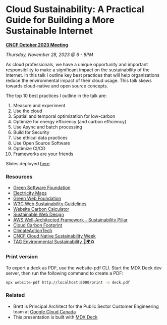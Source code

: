 # Cloud Sustainability: A Practical Guide for Building a More Sustainable Internet 

**[CNCF October 2023 Meeting](https://community.cncf.io/events/details/cncf-ottawa-presents-kubecon-recap-cncf-sustainability-karpenter-gke-autopilot-and-more/)**

*Thursday, November 28, 2023  @ 6 - 8PM*

As cloud professionals, we have a unique opportunity and important responsibility to make a significant impact on the sustainability of the internet. In this talk I outline key best practices that will help organizations reduce the environmental impact of their cloud usage. This talk skews towards cloud-native and open source concepts. 

The top 10 best practices I outline in the talk are: 

1. Measure and experiment
2. Use the cloud
3. Spatial and temporal optimization for low-carbon
4. Optimize for energy efficiency (and carbon efficiency)
5. Use Async and batch processing
6. Build for Security
7. Use ethical data practices
8. Use Open Source Software
9. Optimize CI/CD
10. Frameworks are your friends


Slides deployed [here](http://cncf-cloud-sustainability.tackaberry.dev/).


### Resources

- [Green Software Foundation](https://greensoftware.foundation/)
- [Electricity Maps](https://app.electricitymaps.com/map)
- [Green Web Foundation](https://www.thegreenwebfoundation.org/)
- [W3C Web Sustainability Guidelines](https://w3c.github.io/sustyweb/)
- [Website Carbon Calculator](https://www.websitecarbon.com/)
- [Sustainable Web Design](https://sustainablewebdesign.org/)
- [AWS Well-Architected Framework - Sustainability Pillar](https://docs.aws.amazon.com/wellarchitected/latest/sustainability-pillar/sustainability-pillar.html)
- [Cloud Carbon Footprint](https://www.cloudcarbonfootprint.org/)
- [ClimateActionTech](https://climateaction.tech/)
- [CNCF Cloud Native Sustainability Week](https://tag-env-sustainability.cncf.io/cloud-native-sustainability-week/)
- [TAG Environmental Sustainability 🌳🌍♻️](https://github.com/cncf/tag-env-sustainability)

### Print version

To export a deck as PDF, use the website-pdf CLI. Start the MDX Deck dev server, then run the following command to create a PDF:

```bash
npx website-pdf http://localhost:8000/print -o deck.pdf
```

### Related

- Brett is Principal Architect for the Public Sector Customer Engineering team at [Google Cloud Canada](https://www.google.com)
- This presentation is built with [MDX Deck](https://github.com/jxnblk/mdx-deck)



